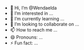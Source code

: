 - 👋 Hi, I’m @Wendaelda
- 👀 I’m interested in ...
- 🌱 I’m currently learning ...
- 💞️ I’m looking to collaborate on ...
- 📫 How to reach me ...
- 😄 Pronouns: ...
- ⚡ Fun fact: ...

<!---
Wendaelda/Wendaelda is a ✨ special ✨ repository because its `README.md` (this file) appears on your GitHub profile.
You can click the Preview link to take a look at your changes.
--->
